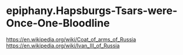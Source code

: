 # epiphany.Hapsburgs-Tsars-were-Once-One-Bloodline
https://en.wikipedia.org/wiki/Coat_of_arms_of_Russia https://en.wikipedia.org/wiki/Ivan_III_of_Russia
